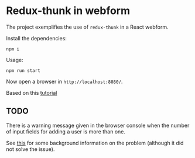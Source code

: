 # Redux-thunk in webform

The project exemplifies the use of `redux-thunk` in a React webform.

Install the dependencies:

    npm i

Usage:

    npm run start

Now open a browser in `http://localhost:8080/`.

Based on this [tutorial](https://www.youtube.com/watch?v=7pLTOgfhh5Y)

## TODO

There is a warning message given in the browser console when the number of input fields for adding a user is more than one.

See [this](https://goshakkk.name/controlled-vs-uncontrolled-inputs-react/) for some background information on the problem (although it did not solve the issue).

